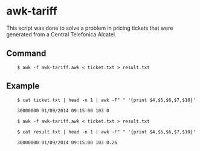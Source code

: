# awk-tariff
This script was done to solve a problem in pricing tickets that were generated from a Central Telefonica Alcatel.

## Command
		$ awk -f awk-tariff.awk < ticket.txt > result.txt

## Example
		$ cat ticket.txt | head -n 1 | awk -F" " '{print $4,$5,$6,$7,$10}'
		
		30000000 01/09/2014 09:15:00 103 0
		
		$ awk -f awk-tariff.awk < ticket.txt > result.txt

		$ cat result.txt | head -n 1 | awk -F" " '{print $4,$5,$6,$7,$10}'

		30000000 01/09/2014 09:15:00 103 0.26
